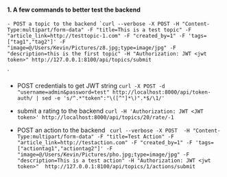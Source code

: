 #### 1. A few commands to better test the backend
    - POST a topic to the backend `curl --verbose -X POST -H "Content-Type:multipart/form-data" -F "title=This is a test topic" -F "article_link=http://testtopic-1.com" -F "created_by=1" -F 'tags=["tag1","tag2"]' -F "image=@/Users/Kevin/Pictures/z8.jpg;type=image/jpg" -F "description=this is the first topic" -H "Authorization: JWT <jwt token>" http://127.0.0.1:8100/api/topics/submit
`

* POST credentials to get JWT string `curl -X POST -d "username=admin&password=test" http://localhost:8000/api/token-auth/ | sed -e 's/^.*"token":"\([^"]*\)".*$/\1/'`

* submit a rating to the backend `curl -H 'Authorization: JWT <JWT token>' http://localhost:8000/api/topics/20/rate/-1`

* POST an action to the backend ` curl --verbose -X POST  -H "Content-Type:multipart/form-data" -F "title=Test Action" -F "article_link=http://testaction.com" -F "created_by=1" -F 'tags=["actiontag1","actiontag2"]' -F "image=@/Users/Kevin/Pictures/pho.jpg;type=image/jpg" -F "description=This is a test action" -H "Authorization: JWT <jwt token>"  http://127.0.0.1:8100/api/topics/1/actions/submit`